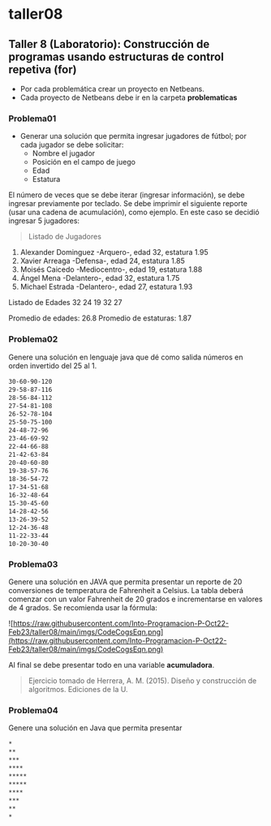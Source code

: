 # taller08

## Taller 8 (Laboratorio): Construcción de programas usando estructuras de control repetiva (for)

* Por cada problemática crear un proyecto en Netbeans.
* Cada proyecto de Netbeans debe ir en la carpeta **problematicas**

### Problema01
* Generar una solución que permita ingresar jugadores de fútbol; por cada jugador se debe solicitar:
	-	Nombre el jugador
	- 	Posición en el campo de juego
	- 	Edad
	- 	Estatura

El número de veces que se debe iterar (ingresar información), se debe ingresar previamente por teclado.
Se debe imprimir el siguiente reporte (usar una cadena de acumulación), como ejemplo. En este caso se decidió ingresar 5 jugadores:

> Listado de Jugadores
1. Alexander Dominguez -Arquero-, edad 32, estatura 1.95
2. Xavier Arreaga -Defensa-, edad 24, estatura 1.85
3. Moisés Caicedo -Mediocentro-, edad 19, estatura 1.88
4. Ángel Mena -Delantero-, edad 32, estatura 1.75
5. Michael Estrada -Delantero-, edad 27, estatura 1.93

Listado de Edades
32
24
19
32
27

Promedio de edades:  26.8
Promedio de estaturas: 1.87

### Problema02
Genere una solución en lenguaje java que dé como salida números en orden invertido del 25 al 1.

```
30-60-90-120
29-58-87-116
28-56-84-112
27-54-81-108
26-52-78-104
25-50-75-100
24-48-72-96
23-46-69-92
22-44-66-88
21-42-63-84
20-40-60-80
19-38-57-76
18-36-54-72
17-34-51-68
16-32-48-64
15-30-45-60
14-28-42-56
13-26-39-52
12-24-36-48
11-22-33-44
10-20-30-40
```

### Problema03

Genere una solución en JAVA que permita presentar un reporte de 20 conversiones de temperatura de Fahrenheit a Celsius. La tabla deberá comenzar con un valor Fahrenheit de 20 grados e incrementarse en valores de 4 grados.
Se recomienda usar la fórmula:

![https://raw.githubusercontent.com/Into-Programacion-P-Oct22-Feb23/taller08/main/imgs/CodeCogsEqn.png](https://raw.githubusercontent.com/Into-Programacion-P-Oct22-Feb23/taller08/main/imgs/CodeCogsEqn.png)

Al final se debe presentar todo en una variable **acumuladora**.

>Ejercicio tomado de Herrera, A. M. (2015). Diseño y construcción de algoritmos. Ediciones de la U.

### Problema04
Genere una solución en Java que permita presentar
```
*
**
***
****
*****
*****
****
***
**
*
```
